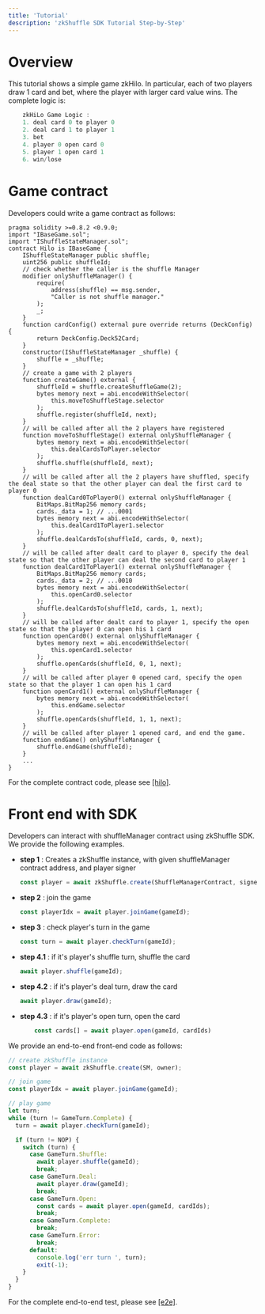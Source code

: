 ```yaml
---
title: 'Tutorial'
description: 'zkShuffle SDK Tutorial Step-by-Step'
---
```



# Overview

This tutorial shows a simple game zkHilo. In particular, each of two players draw 1 card and bet, where the player with larger card value wins. The complete logic is:

```ts
    zkHiLo Game Logic :
    1. deal card 0 to player 0
    2. deal card 1 to player 1
    3. bet
    4. player 0 open card 0
    5. player 1 open card 1
    6. win/lose
```

# Game contract

Developers could write a game contract as follows:

```solidity
pragma solidity >=0.8.2 <0.9.0;
import "IBaseGame.sol";
import "IShuffleStateManager.sol";
contract Hilo is IBaseGame {
    IShuffleStateManager public shuffle;
    uint256 public shuffleId;
    // check whether the caller is the shuffle Manager
    modifier onlyShuffleManager() {
        require(
            address(shuffle) == msg.sender,
            "Caller is not shuffle manager."
        );
        _;
    }
    function cardConfig() external pure override returns (DeckConfig) {
        return DeckConfig.Deck52Card;
    }
    constructor(IShuffleStateManager _shuffle) {
        shuffle = _shuffle;
    }
    // create a game with 2 players
    function createGame() external {
        shuffleId = shuffle.createShuffleGame(2);
        bytes memory next = abi.encodeWithSelector(
            this.moveToShuffleStage.selector
        );
        shuffle.register(shuffleId, next);
    }
    // will be called after all the 2 players have registered
    function moveToShuffleStage() external onlyShuffleManager {
        bytes memory next = abi.encodeWithSelector(
            this.dealCardsToPlayer.selector
        );
        shuffle.shuffle(shuffleId, next);
    }
    // will be called after all the 2 players have shuffled, specify the deal state so that the other player can deal the first card to player 0
    function dealCard0ToPlayer0() external onlyShuffleManager {
        BitMaps.BitMap256 memory cards;
        cards._data = 1; // ...0001
        bytes memory next = abi.encodeWithSelector(
            this.dealCard1ToPlayer1.selector
        );
        shuffle.dealCardsTo(shuffleId, cards, 0, next);
    }
    // will be called after dealt card to player 0, specify the deal state so that the other player can deal the second card to player 1
    function dealCard1ToPlayer1() external onlyShuffleManager {
        BitMaps.BitMap256 memory cards;
        cards._data = 2; // ...0010
        bytes memory next = abi.encodeWithSelector(
            this.openCard0.selector
        );
        shuffle.dealCardsTo(shuffleId, cards, 1, next);
    }
    // will be called after dealt card to player 1, specify the open state so that the player 0 can open his 1 card
    function openCard0() external onlyShuffleManager {
        bytes memory next = abi.encodeWithSelector(
            this.openCard1.selector
        );
        shuffle.openCards(shuffleId, 0, 1, next);
    }
    // will be called after player 0 opened card, specify the open state so that the player 1 can open his 1 card
    function openCard1() external onlyShuffleManager {
        bytes memory next = abi.encodeWithSelector(
            this.endGame.selector
        );
        shuffle.openCards(shuffleId, 1, 1, next);
    }
    // will be called after player 1 opened card, and end the game.
    function endGame() onlyShuffleManager {
        shuffle.endGame(shuffleId);
    }
    ...
}
```

For the complete contract code, please see [[hilo]](https://github.com/manta-network/zkShuffle/blob/main/packages/contracts/contracts/games/hilo/Hilo.sol).

# Front end with SDK

Developers can interact with shuffleManager contract using zkShuffle SDK. We provide the following examples.



- **step 1** : Creates a zkShuffle instance, with given shuffleManager contract address, and player signer

  ```ts
  const player = await zkShuffle.create(ShuffleManagerContract, signer);
  ```

- **step 2** : join the game

  ```ts
  const playerIdx = await player.joinGame(gameId);
  ```

- **step 3** : check player's turn in the game

  ```ts
  const turn = await player.checkTurn(gameId);
  ```

- **step 4.1** : if it's player's shuffle turn, shuffle the card

  ```ts
  await player.shuffle(gameId);
  ```

- **step 4.2** : if it's player's deal turn, draw the card

  ```ts
  await player.draw(gameId);
  ```

- **step 4.3** : if it's player's open turn, open the card

  ```ts
      const cards[] = await player.open(gameId, cardIds)
  ```

We provide an end-to-end front-end code as follows:

  ```ts
  // create zkShuffle instance
  const player = await zkShuffle.create(SM, owner);

  // join game
  const playerIdx = await player.joinGame(gameId);

  // play game
  let turn;
  while (turn != GameTurn.Complete) {
    turn = await player.checkTurn(gameId);

    if (turn != NOP) {
      switch (turn) {
        case GameTurn.Shuffle:
          await player.shuffle(gameId);
          break;
        case GameTurn.Deal:
          await player.draw(gameId);
          break;
        case GameTurn.Open:
          const cards = await player.open(gameId, cardIds);
          break;
        case GameTurn.Complete:
          break;
        case GameTurn.Error:
          break;
        default:
          console.log('err turn ', turn);
          exit(-1);
      }
    }
  }
  ```

For the complete end-to-end test, please see [[e2e]](https://github.com/manta-network/zkShuffle/blob/main/packages/contracts/tests/e2e.ts).